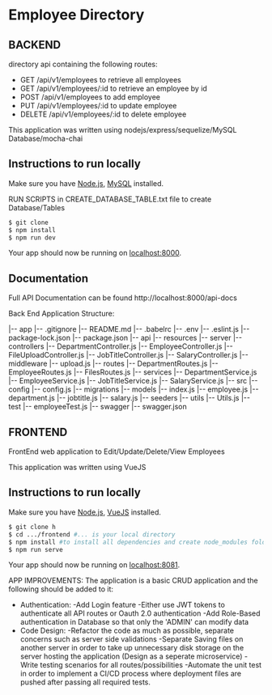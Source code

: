 # Employee Directory

## BACKEND

 directory api containing the following routes:

- GET /api/v1/employees  to retrieve all employees
- GET /api/v1/employees/:id to retrieve an employee by id
- POST /api/v1/employees to add employee
- PUT /api/v1/employees/:id to update employee
- DELETE /api/v1/employees/:id to delete employee

This application was written using nodejs/express/sequelize/MySQL Database/mocha-chai

## Instructions to run locally

Make sure you have [Node.js](http://nodejs.org/), [MySQL](https://dev.mysql.com/downloads/) installed.

RUN SCRIPTS in CREATE_DATABASE_TABLE.txt file to create Database/Tables

```sh
$ git clone
$ npm install 
$ npm run dev
```

Your app should now be running on [localhost:8000](http://localhost:8000/).

## Documentation

Full API Documentation can be found
http://localhost:8000/api-docs


Back End Application Structure:

|-- app
    |-- .gitignore
    |-- README.md
    |-- .babelrc
    |-- .env
    |-- .eslint.js
    |-- package-lock.json
    |-- package.json
    |-- api
        |-- resources
        |-- server
            |-- controllers
                |-- DepartmentController.js
                |-- EmployeeController.js
                |-- FileUploadController.js
                |-- JobTitleController.js
                |-- SalaryController.js
            |-- middleware
                |-- upload.js
            |-- routes
                |-- DepartmentRoutes.js
                |-- EmployeeRoutes.js
                |-- FilesRoutes.js
            |-- services
                |-- DepartmentService.js
                |-- EmployeeService.js
                |-- JobTitleService.js
                |-- SalaryService.js
            |-- src
                |-- config
                    |-- config.js
                |-- migrations
                |-- models
                    |-- index.js
                    |-- employee.js
                    |-- department.js
                    |-- jobtitle.js
                    |-- salary.js
                |-- seeders
            |-- utils
                |-- Utils.js
        |-- test
            |-- employeeTest.js
        |-- swagger
            |-- swagger.json


## FRONTEND

FrontEnd web application to Edit/Update/Delete/View Employees

This application was written using VueJS

## Instructions to run locally

Make sure you have [Node.js](http://nodejs.org/), [VueJS](https://vuejs.org/v2/guide/installation.html) installed.

```sh
$ git clone h
$ cd .../frontend #... is your local directory
$ npm install #to install all dependencies and create node_modules folder
$ npm run serve
```

Your app should now be running on [localhost:8081](http://localhost:8081/).



APP IMPROVEMENTS:
The application is a basic CRUD application and the following should be added to it:
- Authentication:
  -Add Login feature
  -Either use JWT tokens to authenticate all API routes or Oauth 2.0 authentication
  -Add Role-Based authentication in Database so that only the 'ADMIN' can modify data
- Code Design:
  -Refactor the code as much as possible, separate concerns such as server side validations
  -Separate Saving files on another server in order to take up unnecessary disk storage on the server hosting the application (Design as a seperate microservice)
  -Write testing scenarios for all routes/possibilities
  -Automate the unit test in order to implement a CI/CD process where deployment files are pushed after passing all required tests.


